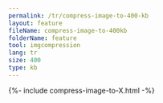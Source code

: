 ```yaml
---
permalink: /tr/compress-image-to-400-kb
layout: feature
fileName: compress-image-to-400kb
folderName: feature
tool: imgcompression
lang: tr
size: 400
type: kb
---
```


{%- include compress-image-to-X.html -%}
